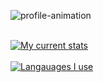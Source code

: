 

![profile-animation](https://github.com/zaagan/zaagan/blob/master/resources/images/profile-animation.gif?raw=true)

<br/>


<a href="https://github.com/zaagan">
  <img align="center" src="https://github-readme-stats.vercel.app/api?username=zaagan&show_icons=true&count_private=true&custom_title=My%20Current%20Stats&theme=radical&card_width=1800&layout=compact&hide=contributed_to" alt="My current stats" />
</a>

<br/>
<br/>

<a href="https://github.com/zaagan">
  <img align="center" src="https://github-readme-stats.vercel.app/api/top-langs/?username=zaagan&layout=compact&theme=radical" alt="Langauages I use" />
</a>


